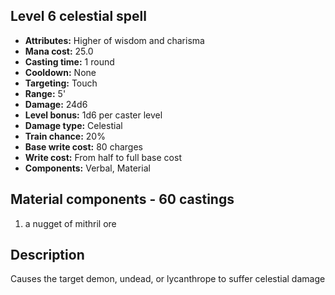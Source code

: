## Level 6 celestial spell
- **Attributes:** Higher of wisdom and charisma
- **Mana cost:** 25.0
- **Casting time:** 1 round
- **Cooldown:** None
- **Targeting:** Touch
- **Range:** 5'
- **Damage:** 24d6
- **Level bonus:** 1d6 per caster level
- **Damage type:** Celestial
- **Train chance:** 20%
- **Base write cost:** 80 charges
- **Write cost:** From half to full base cost
- **Components:** Verbal, Material
## Material components - 60 castings
1. a nugget of mithril ore
## Description
Causes the target demon, undead, or lycanthrope to suffer celestial damage
